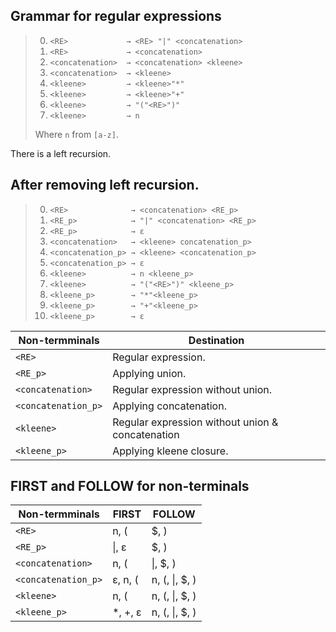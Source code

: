 ## Grammar for regular expressions

>0. `<RE>             → <RE> "|" <concatenation>`
>0. `<RE>             → <concatenation>`
>0. `<concatenation>  → <concatenation> <kleene>`
>0. `<concatenation>  → <kleene>`
>0. `<kleene>         → <kleene>"*"`
>0. `<kleene>         → <kleene>"+"`
>0. `<kleene>         → "("<RE>")"`
>0. `<kleene>         → n`
>
>Where `n` from `[a-z]`.

There is a left recursion.

## After removing left recursion.

>0. `<RE>              → <concatenation> <RE_p>`
>0. `<RE_p>            → "|" <concatenation> <RE_p>`
>0. `<RE_p>            → ε`
>0. `<concatenation>   → <kleene> concatenation_p>`
>0. `<concatenation_p> → <kleene> <concatenation_p>`
>0. `<concatenation_p> → ε`
>0. `<kleene>          → n <kleene_p>`
>0. `<kleene>          → "("<RE>")" <kleene_p>`
>0. `<kleene_p>        → "*"<kleene_p>`
>0. `<kleene_p>        → "+"<kleene_p>`
>0. `<kleene_p>        → ε`


  Non-termminals    | Destination
--------------------|--------------
`<RE>`              | Regular expression.
`<RE_p>`            | Applying union.
`<concatenation>`   | Regular expression without union.
`<concatenation_p>` | Applying concatenation.
`<kleene>`          | Regular expression without union & concatenation
`<kleene_p>`        | Applying kleene closure.


## FIRST and FOLLOW for non-terminals

   Non-termminals   |     FIRST    |       FOLLOW
--------------------|------------- |--------------------
 `<RE>`             | n, (         | $, )
 `<RE_p>`           | &#124;, ε    | $, )
 `<concatenation>`  | n, (         | &#124;, $, )
 `<concatenation_p>`| ε, n, (      | n, (, &#124;, $, )
 `<kleene>`         | n, (         | n, (, &#124;, $, )
 `<kleene_p>`       | *, +, ε         | n, (, &#124;, $, )

